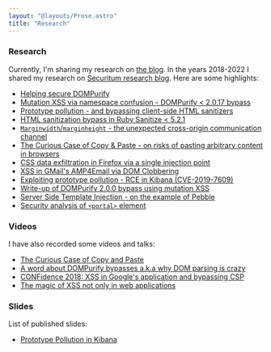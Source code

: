 ```yaml
---
layout: "@layouts/Prose.astro"
title: "Research"
---
```


### Research

Currently, I'm sharing my research on [the blog](/blog). In the years 2018-2022 I shared my research on [Securitum research blog](https://research.securitum.com). Here are some highlights:

- [Helping secure DOMPurify](https://research.securitum.com/helping-secure-dompurify-part-1/)
- [Mutation XSS via namespace confusion - DOMPurify < 2.0.17 bypass](https://research.securitum.com/mutation-xss-via-mathml-mutation-dompurify-2-0-17-bypass/)
- [Prototype pollution - and bypassing client-side HTML sanitizers](https://research.securitum.com/prototype-pollution-and-bypassing-client-side-html-sanitizers/)
- [HTML sanitization bypass in Ruby Sanitize < 5.2.1](https://research.securitum.com/html-sanitization-bypass-in-ruby-sanitize-5-2-1/)
- [`Marginwidth`/`marginheight` - the unexpected cross-origin communication channel](https://research.securitum.com/marginwidth-marginheight-the-unexpected-cross-origin-communication-channel/)
- [The Curious Case of Copy & Paste - on risks of pasting arbitrary content in browsers](https://research.securitum.com/the-curious-case-of-copy-paste/)
- [CSS data exfiltration in Firefox via a single injection point](https://research.securitum.com/css-data-exfiltration-in-firefox-via-single-injection-point/)
- [XSS in GMail's AMP4Email via DOM Clobbering](https://research.securitum.com/xss-in-amp4email-dom-clobbering/)
- [Exploiting prototype pollution - RCE in Kibana (CVE-2019-7609)](https://research.securitum.com/prototype-pollution-rce-kibana-cve-2019-7609/)
- [Write-up of DOMPurify 2.0.0 bypass using mutation XSS](https://research.securitum.com/dompurify-bypass-using-mxss/)
- [Server Side Template Injection - on the example of Pebble](https://research.securitum.com/server-side-template-injection-on-the-example-of-pebble/)
- [Security analysis of `<portal>` element](https://research.securitum.com/security-analysis-of-portal-element/)

### Videos

I have also recorded some videos and talks:

- [The Curious Case of Copy and Paste](https://www.youtube.com/watch?v=gyO-q8vY1e0)
- [A word about DOMPurify bypasses a.k.a why DOM parsing is crazy](https://www.youtube.com/watch?v=QBkLI35sxVs)
- [CONFidence 2018: XSS in Google's application and bypassing CSP](https://www.youtube.com/watch?v=kouSscOiFkQ)
- [The magic of XSS not only in web applications](https://www.youtube.com/watch?v=y-DHol6vjj0)

### Slides

List of published slides:

- [Prototype Pollution in Kibana](https://slides.com/securitymb/prototype-pollution-in-kibana)
